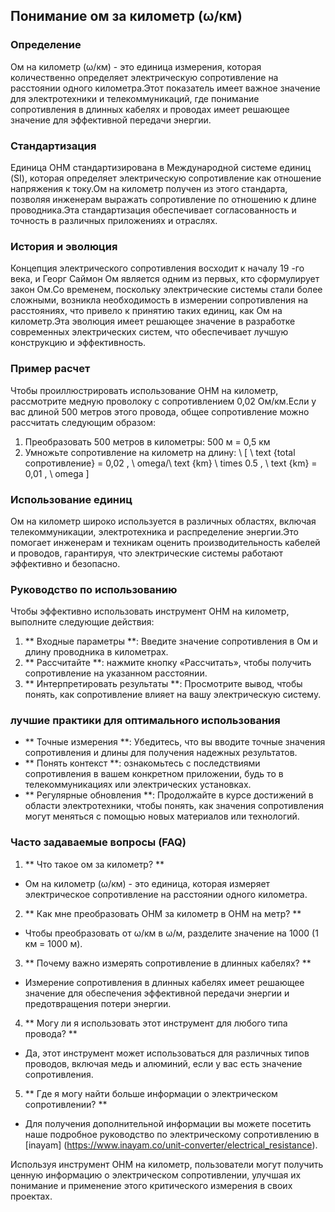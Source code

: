 ## Понимание ом за километр (ω/км)

### Определение
Ом на километр (ω/км) - это единица измерения, которая количественно определяет электрическую сопротивление на расстоянии одного километра.Этот показатель имеет важное значение для электротехники и телекоммуникаций, где понимание сопротивления в длинных кабелях и проводах имеет решающее значение для эффективной передачи энергии.

### Стандартизация
Единица OHM стандартизирована в Международной системе единиц (SI), которая определяет электрическую сопротивление как отношение напряжения к току.Ом на километр получен из этого стандарта, позволяя инженерам выражать сопротивление по отношению к длине проводника.Эта стандартизация обеспечивает согласованность и точность в различных приложениях и отраслях.

### История и эволюция
Концепция электрического сопротивления восходит к началу 19 -го века, и Георг Саймон Ом является одним из первых, кто сформулирует закон Ом.Со временем, поскольку электрические системы стали более сложными, возникла необходимость в измерении сопротивления на расстояниях, что привело к принятию таких единиц, как Ом на километр.Эта эволюция имеет решающее значение в разработке современных электрических систем, что обеспечивает лучшую конструкцию и эффективность.

### Пример расчет
Чтобы проиллюстрировать использование OHM на километр, рассмотрите медную проволоку с сопротивлением 0,02 Ом/км.Если у вас длиной 500 метров этого провода, общее сопротивление можно рассчитать следующим образом:

1. Преобразовать 500 метров в километры: 500 м = 0,5 км
2. Умножьте сопротивление на километр на длину:
\ [
\ text {total сопротивление} = 0,02 \, \ omega/\ text {km} \ times 0.5 \, \ text {km} = 0,01 \, \ omega
\]

### Использование единиц
Ом на километр широко используется в различных областях, включая телекоммуникации, электротехника и распределение энергии.Это помогает инженерам и техникам оценить производительность кабелей и проводов, гарантируя, что электрические системы работают эффективно и безопасно.

### Руководство по использованию
Чтобы эффективно использовать инструмент OHM на километр, выполните следующие действия:

1. ** Входные параметры **: Введите значение сопротивления в Ом и длину проводника в километрах.
2. ** Рассчитайте **: нажмите кнопку «Рассчитать», чтобы получить сопротивление на указанном расстоянии.
3. ** Интерпретировать результаты **: Просмотрите вывод, чтобы понять, как сопротивление влияет на вашу электрическую систему.

### лучшие практики для оптимального использования
- ** Точные измерения **: Убедитесь, что вы вводите точные значения сопротивления и длины для получения надежных результатов.
- ** Понять контекст **: ознакомьтесь с последствиями сопротивления в вашем конкретном приложении, будь то в телекоммуникациях или электрических установках.
- ** Регулярные обновления **: Продолжайте в курсе достижений в области электротехники, чтобы понять, как значения сопротивления могут меняться с помощью новых материалов или технологий.

### Часто задаваемые вопросы (FAQ)

1. ** Что такое ом за километр? **
- Ом на километр (ω/км) - это единица, которая измеряет электрическое сопротивление на расстоянии одного километра.

2. ** Как мне преобразовать OHM за километр в OHM на метр? **
- Чтобы преобразовать от ω/км в ω/м, разделите значение на 1000 (1 км = 1000 м).

3. ** Почему важно измерять сопротивление в длинных кабелях? **
- Измерение сопротивления в длинных кабелях имеет решающее значение для обеспечения эффективной передачи энергии и предотвращения потери энергии.

4. ** Могу ли я использовать этот инструмент для любого типа провода? **
- Да, этот инструмент может использоваться для различных типов проводов, включая медь и алюминий, если у вас есть значение сопротивления.

5. ** Где я могу найти больше информации о электрическом сопротивлении? **
- Для получения дополнительной информации вы можете посетить наше подробное руководство по электрическому сопротивлению в [inayam] (https://www.inayam.co/unit-converter/electrical_resistance).

Используя инструмент OHM на километр, пользователи могут получить ценную информацию о электрическом сопротивлении, улучшая их понимание и применение этого критического измерения в своих проектах.
